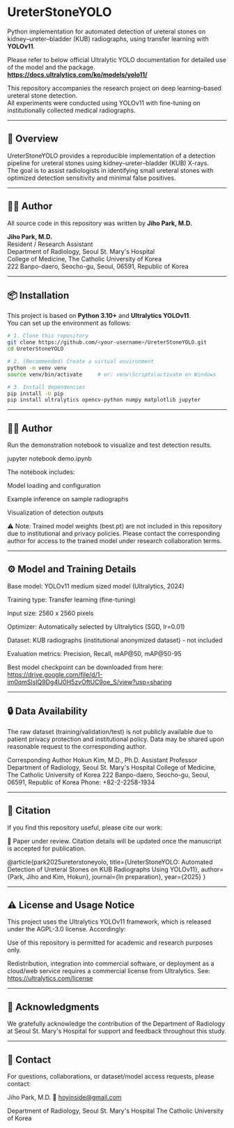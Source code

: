 # UreterStoneYOLO

Python implementation for automated detection of ureteral stones on kidney–ureter–bladder (KUB) radiographs, using transfer learning with **YOLOv11**.


Please refer to below official Ultralytic YOLO documentation for detailed use of the model and the package.
**https://docs.ultralytics.com/ko/models/yolo11/**


This repository accompanies the research project on deep learning–based ureteral stone detection.  
All experiments were conducted using YOLOv11 with fine-tuning on institutionally collected medical radiographs.

---

## 🧠 Overview

UreterStoneYOLO provides a reproducible implementation of a detection pipeline for ureteral stones using kidney–ureter–bladder (KUB) X-rays.  
The goal is to assist radiologists in identifying small ureteral stones with optimized detection sensitivity and minimal false positives.

---

## 👩‍💻 Author

All source code in this repository was written by **Jiho Park, M.D.**

**Jiho Park, M.D.**  
Resident / Research Assistant  
Department of Radiology, Seoul St. Mary's Hospital  
College of Medicine, The Catholic University of Korea  
222 Banpo-daero, Seocho-gu, Seoul, 06591, Republic of Korea  

---

## 📦 Installation

This project is based on **Python 3.10+** and **Ultralytics YOLOv11**.  
You can set up the environment as follows:

```bash
# 1. Clone this repository
git clone https://github.com/<your-username>/UreterStoneYOLO.git
cd UreterStoneYOLO

# 2. (Recommended) Create a virtual environment
python -m venv venv
source venv/bin/activate     # or: venv\Scripts\activate on Windows

# 3. Install dependencies
pip install -U pip
pip install ultralytics opencv-python numpy matplotlib jupyter

```
---

## 👩‍💻 Author

Run the demonstration notebook to visualize and test detection results.

jupyter notebook demo.ipynb


The notebook includes:

Model loading and configuration

Example inference on sample radiographs

Visualization of detection outputs

⚠️ Note: Trained model weights (best.pt) are not included in this repository due to institutional and privacy policies.
Please contact the corresponding author for access to the trained model under research collaboration terms.

---

## ⚙️ Model and Training Details

Base model: YOLOv11 medium sized model (Ultralytics, 2024)

Training type: Transfer learning (fine-tuning)

Input size: 2560 x 2560 pixels

Optimizer: Automatically selected by Ultralytics (SGD, lr=0.01)

Dataset: KUB radiographs (institutional anonymized dataset) - not included

Evaluation metrics: Precision, Recall, mAP@50, mAP@50-95

Best model checkpoint can be downloaded from here: https://drive.google.com/file/d/1-im0qmSlsIQ9Dg4lJ0H5zvOftUC9oe_S/view?usp=sharing

---

## 🔒 Data Availability

The raw dataset (training/validation/test) is not publicly available due to patient privacy protection and institutional policy.
Data may be shared upon reasonable request to the corresponding author.

Corresponding Author
Hokun Kim, M.D., Ph.D.
Assistant Professor
Department of Radiology, Seoul St. Mary's Hospital
College of Medicine, The Catholic University of Korea
222 Banpo-daero, Seocho-gu, Seoul, 06591, Republic of Korea
Phone: +82-2-2258-1934

---

## 📖 Citation

If you find this repository useful, please cite our work:

📌 Paper under review.
Citation details will be updated once the manuscript is accepted for publication.

@article{park2025ureterstoneyolo,
  title={UreterStoneYOLO: Automated Detection of Ureteral Stones on KUB Radiographs Using YOLOv11},
  author={Park, Jiho and Kim, Hokun},
  journal={In preparation},
  year={2025}
}

---

## ⚠️ License and Usage Notice

This project uses the Ultralytics YOLOv11 framework, which is released under the AGPL-3.0 license.
Accordingly:

Use of this repository is permitted for academic and research purposes only.

Redistribution, integration into commercial software, or deployment as a cloud/web service requires a commercial license from Ultralytics.
See: https://ultralytics.com/license

---

## 🧾 Acknowledgments

We gratefully acknowledge the contribution of the Department of Radiology at Seoul St. Mary's Hospital for support and feedback throughout this study.

---

## 🩻 Contact

For questions, collaborations, or dataset/model access requests, please contact:

Jiho Park, M.D.
📧 hoyinside@gmail.com

Department of Radiology, Seoul St. Mary's Hospital
The Catholic University of Korea
